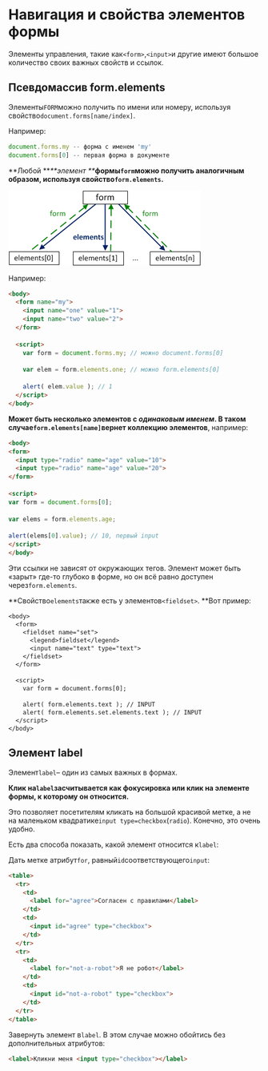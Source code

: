 # Навигация и свойства элементов формы

Элементы управления, такие как`<form>`,`<input>`и другие имеют большое количество своих важных свойств и ссылок.

## Псевдомассив form.elements

Элементы`FORM`можно получить по имени или номеру, используя свойство`document.forms[name/index]`.

Например:

```js
document.forms.my -- форма с именем 'my'
document.forms[0] -- первая форма в документе
```

**Любой **_**элемент **_**формы`form`можно получить аналогичным образом, используя свойство`form.elements`.**

![](/assets/form.png)

Например:

```markdown
<body>
  <form name="my">
    <input name="one" value="1">
    <input name="two" value="2">
  </form>

  <script>
    var form = document.forms.my; // можно document.forms[0]

    var elem = form.elements.one; // можно form.elements[0]

    alert( elem.value ); // 1
  </script>
</body>
```

**Может быть несколько элементов с **_**одинаковым именем**_**. В таком случае`form.elements[name]`вернет коллекцию элементов**, например:

```markdown
<body>
<form>
  <input type="radio" name="age" value="10">
  <input type="radio" name="age" value="20">
</form>

<script>
var form = document.forms[0];

var elems = form.elements.age;

alert(elems[0].value); // 10, первый input
</script>
</body>
```

Эти ссылки не зависят от окружающих тегов. Элемент может быть «зарыт» где-то глубоко в форме, но он всё равно доступен через`form.elements`.

**Свойство`elements`также есть у элементов`<fieldset>`. **Вот пример:

```
<body>
  <form>
    <fieldset name="set">
      <legend>fieldset</legend>
      <input name="text" type="text">
    </fieldset>
  </form>

  <script>
    var form = document.forms[0];

    alert( form.elements.text ); // INPUT
    alert( form.elements.set.elements.text ); // INPUT
  </script>
</body>
```

## Элемент label

Элемент`label`– один из самых важных в формах.

**Клик на`label`засчитывается как фокусировка или клик на элементе формы, к которому он относится.**

Это позволяет посетителям кликать на большой красивой метке, а не на маленьком квадратике`input type=checkbox`\(`radio`\). Конечно, это очень удобно.

Есть два способа показать, какой элемент относится к`label`:

Дать метке атрибут`for`, равный`id`соответствующего`input`:

```markdown
<table>
  <tr>
    <td>
      <label for="agree">Согласен с правилами</label>
    </td>
    <td>
      <input id="agree" type="checkbox">
    </td>
  </tr>
  <tr>
    <td>
      <label for="not-a-robot">Я не робот</label>
    </td>
    <td>
      <input id="not-a-robot" type="checkbox">
    </td>
  </tr>
</table>
```

Завернуть элемент в`label`. В этом случае можно обойтись без дополнительных атрибутов:

```markdown
<label>Кликни меня <input type="checkbox"></label>
```



